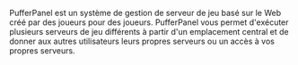 PufferPanel est un système de gestion de serveur de jeu basé sur le Web créé par des joueurs pour des joueurs. PufferPanel vous permet d'exécuter plusieurs serveurs de jeu différents à partir d'un emplacement central et de donner aux autres utilisateurs leurs propres serveurs ou un accès à vos propres serveurs.
